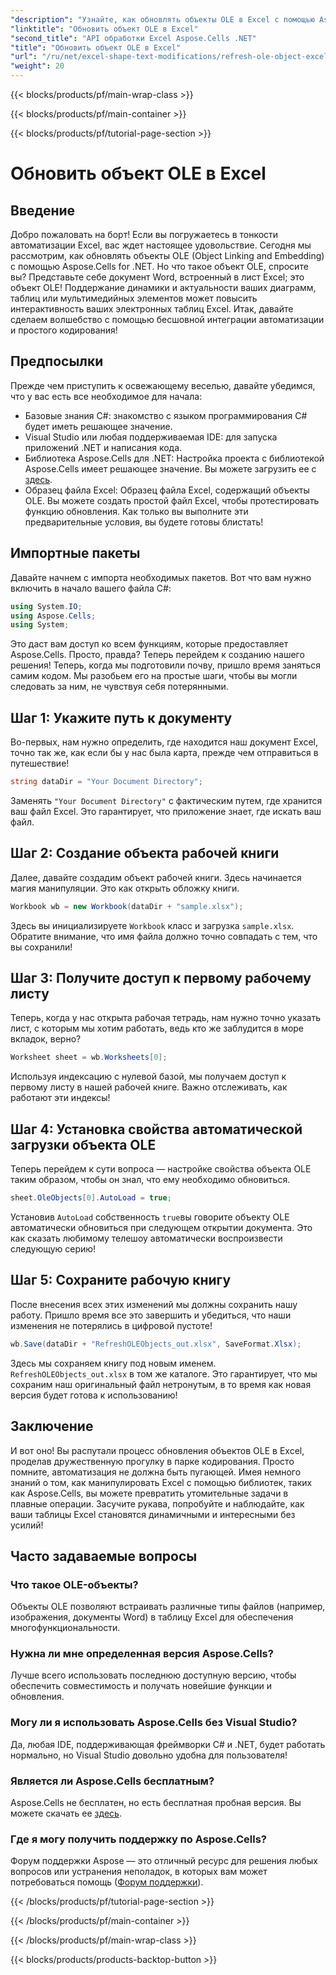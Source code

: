 ```yaml
---
"description": "Узнайте, как обновлять объекты OLE в Excel с помощью Aspose.Cells для .NET, с помощью пошагового руководства, которое позволит вам легко расширить свои навыки автоматизации Excel."
"linktitle": "Обновить объект OLE в Excel"
"second_title": "API обработки Excel Aspose.Cells .NET"
"title": "Обновить объект OLE в Excel"
"url": "/ru/net/excel-shape-text-modifications/refresh-ole-object-excel/"
"weight": 20
---
```


{{< blocks/products/pf/main-wrap-class >}}

{{< blocks/products/pf/main-container >}}

{{< blocks/products/pf/tutorial-page-section >}}

# Обновить объект OLE в Excel

## Введение
Добро пожаловать на борт! Если вы погружаетесь в тонкости автоматизации Excel, вас ждет настоящее удовольствие. Сегодня мы рассмотрим, как обновлять объекты OLE (Object Linking and Embedding) с помощью Aspose.Cells for .NET. Но что такое объект OLE, спросите вы? Представьте себе документ Word, встроенный в лист Excel; это объект OLE! Поддержание динамики и актуальности ваших диаграмм, таблиц или мультимедийных элементов может повысить интерактивность ваших электронных таблиц Excel. Итак, давайте сделаем волшебство с помощью бесшовной интеграции автоматизации и простого кодирования!
## Предпосылки
Прежде чем приступить к освежающему веселью, давайте убедимся, что у вас есть все необходимое для начала:
- Базовые знания C#: знакомство с языком программирования C# будет иметь решающее значение.
- Visual Studio или любая поддерживаемая IDE: для запуска приложений .NET и написания кода.
- Библиотека Aspose.Cells для .NET: Настройка проекта с библиотекой Aspose.Cells имеет решающее значение. Вы можете загрузить ее с [здесь](https://releases.aspose.com/cells/net/).
- Образец файла Excel: Образец файла Excel, содержащий объекты OLE. Вы можете создать простой файл Excel, чтобы протестировать функцию обновления.
Как только вы выполните эти предварительные условия, вы будете готовы блистать!
## Импортные пакеты
Давайте начнем с импорта необходимых пакетов. Вот что вам нужно включить в начало вашего файла C#:
```csharp
using System.IO;
using Aspose.Cells;
using System;
```
Это даст вам доступ ко всем функциям, которые предоставляет Aspose.Cells. Просто, правда? Теперь перейдем к созданию нашего решения!
Теперь, когда мы подготовили почву, пришло время заняться самим кодом. Мы разобьем его на простые шаги, чтобы вы могли следовать за ним, не чувствуя себя потерянными.
## Шаг 1: Укажите путь к документу
Во-первых, нам нужно определить, где находится наш документ Excel, точно так же, как если бы у нас была карта, прежде чем отправиться в путешествие!
```csharp
string dataDir = "Your Document Directory"; 
```
Заменять `"Your Document Directory"` с фактическим путем, где хранится ваш файл Excel. Это гарантирует, что приложение знает, где искать ваш файл.
## Шаг 2: Создание объекта рабочей книги
Далее, давайте создадим объект рабочей книги. Здесь начинается магия манипуляции. Это как открыть обложку книги.
```csharp
Workbook wb = new Workbook(dataDir + "sample.xlsx");
```
Здесь вы инициализируете `Workbook` класс и загрузка `sample.xlsx`. Обратите внимание, что имя файла должно точно совпадать с тем, что вы сохранили!
## Шаг 3: Получите доступ к первому рабочему листу
Теперь, когда у нас открыта рабочая тетрадь, нам нужно точно указать лист, с которым мы хотим работать, ведь кто же заблудится в море вкладок, верно?
```csharp
Worksheet sheet = wb.Worksheets[0];
```
Используя индексацию с нулевой базой, мы получаем доступ к первому листу в нашей рабочей книге. Важно отслеживать, как работают эти индексы!
## Шаг 4: Установка свойства автоматической загрузки объекта OLE
Теперь перейдем к сути вопроса — настройке свойства объекта OLE таким образом, чтобы он знал, что ему необходимо обновиться.
```csharp
sheet.OleObjects[0].AutoLoad = true;
```
Установив `AutoLoad` собственность `true`вы говорите объекту OLE автоматически обновиться при следующем открытии документа. Это как сказать любимому телешоу автоматически воспроизвести следующую серию!
## Шаг 5: Сохраните рабочую книгу
После внесения всех этих изменений мы должны сохранить нашу работу. Пришло время все это завершить и убедиться, что наши изменения не потерялись в цифровой пустоте!
```csharp
wb.Save(dataDir + "RefreshOLEObjects_out.xlsx", SaveFormat.Xlsx);
```
Здесь мы сохраняем книгу под новым именем. `RefreshOLEObjects_out.xlsx` в том же каталоге. Это гарантирует, что мы сохраним наш оригинальный файл нетронутым, в то время как новая версия будет готова к использованию!
## Заключение
И вот оно! Вы распутали процесс обновления объектов OLE в Excel, проделав дружественную прогулку в парке кодирования. Просто помните, автоматизация не должна быть пугающей. Имея немного знаний о том, как манипулировать Excel с помощью библиотек, таких как Aspose.Cells, вы можете превратить утомительные задачи в плавные операции. Засучите рукава, попробуйте и наблюдайте, как ваши таблицы Excel становятся динамичными и интересными без усилий!
## Часто задаваемые вопросы
### Что такое OLE-объекты?
Объекты OLE позволяют встраивать различные типы файлов (например, изображения, документы Word) в таблицу Excel для обеспечения многофункциональности.
### Нужна ли мне определенная версия Aspose.Cells?
Лучше всего использовать последнюю доступную версию, чтобы обеспечить совместимость и получать новейшие функции и обновления.
### Могу ли я использовать Aspose.Cells без Visual Studio?
Да, любая IDE, поддерживающая фреймворки C# и .NET, будет работать нормально, но Visual Studio довольно удобна для пользователя!
### Является ли Aspose.Cells бесплатным?
Aspose.Cells не бесплатен, но есть бесплатная пробная версия. Вы можете скачать ее [здесь](https://releases.aspose.com/).
### Где я могу получить поддержку по Aspose.Cells?
Форум поддержки Aspose — это отличный ресурс для решения любых вопросов или устранения неполадок, в которых вам может потребоваться помощь ([Форум поддержки](https://forum.aspose.com/c/cells/9)).

{{< /blocks/products/pf/tutorial-page-section >}}

{{< /blocks/products/pf/main-container >}}

{{< /blocks/products/pf/main-wrap-class >}}

{{< blocks/products/products-backtop-button >}}